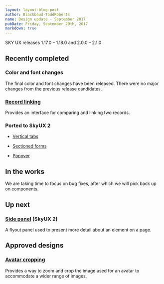 ```yaml
---
layout: layout-blog-post
author: Blackbaud-ToddRoberts
name: Design update - September 2017
pubDate: Friday, September 29th, 2017
markdown: true
---
```


SKY UX releases 1.17.0 – 1.18.0 and 2.0.0 – 2.1.0

<!-- more -->

## Recently completed

### Color and font changes

The final color and font changes have been released. There were no major changes from the previous release candidates.

### [Record linking](https://developer.blackbaud.com/skyux2/components/link-records)

Provides an interface for comparing and linking two records.

### Ported to SkyUX 2

-   [Vertical tabs](https://developer.blackbaud.com/skyux2/components/vertical-tabs)

-   [Sectioned forms](https://developer.blackbaud.com/skyux2/components/sectioned-form)

-   [Popover](https://developer.blackbaud.com/skyux2/components/popover)

## In the works 

We are taking time to focus on bug fixes, after which we will pick back up on components.

## Up next

### [Side panel](https://github.com/blackbaud/skyux2/issues/348) (SkyUX 2)

A flyout panel used to present more detail about an element on a page.

## Approved designs

### [Avatar cropping](https://github.com/blackbaud/skyux2/issues/1106)

Provides a way to zoom and crop the image used for an avatar to accommodate a wider range of images.


